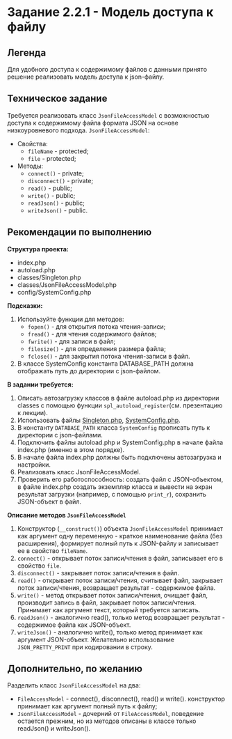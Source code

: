 # Задание 2.2.1 - Модель доступа к файлу

## Легенда
Для удобного доступа к содержимому файлов с данными принято решение реализовать модель доступа к json-файлу.

## Техническое задание
Требуется реализовать класс `JsonFileAccessModel` с возможностью доступа к содержимому файла формата JSON на основе низкоуровневого подхода.
`JsonFileAccessModel`:
-  Свойства:
   - `fileName` - protected;
   - `file` - protected;
-  Методы:
   - `connect()` - private;
   - `disconnect()` - private;
   - `read()` - public;
   - `write()` - public;
   - `readJson()` - public;
   - `writeJson()` - public.

## Рекомендации по выполнению
**Cтруктура проекта:** 
- index.php
- autoload.php
- classes/Singleton.php
- classes/JsonFileAccessModel.php
- config/SystemConfig.php

**Подсказки:**
1. Используйте функции для методов:
   - `fopen()` - для открытия потока чтения-записи;
   - `fread()` - для чтения содержимого файлов;
   - `fwrite()` - для записи в файл;
   - `filesize()` - для определения размера файла;
   - `fclose()` - для закрытия потока чтения-записи в файл.
2. В классе SystemConfig константа DATABASE_PATH должна отображать путь до директории с json-файлом.

**В задании требуется:**
1. Описать автозагрузку классов в файле autoload.php из директории classes с помощью функции `spl_autoload_register`(см. презентацию к лекции).
2. Использовать файлы [Singleton.php](classes/Singleton.php), [SystemConfig.php](config/SystemConfig.php).
3. В константу `DATABASE_PATH` класса `SystemConfig` прописать путь к директории с json-файлами.
4. Подключить файлы autoload.php и SystemConfig.php в начале файла index.php (именно в этом порядке).
5. В начале файла index.php должны быть подключены автозагрузка и настройки.
6. Реализовать класс JsonFileAccessModel.
7. Проверить его работоспособность: создать файл с JSON-объектом, в файле index.php создать экземпляр  класса и вывести на экран результат загрузки (например, с помощью `print_r`), сохранить JSON-объект в файл.

**Описание методов `JsonFileAccessModel`**
1. Конструктор (`__construct()`) объекта `JsonFileAccessModel` принимает как аргумент одну переменную - краткое наименование файла (без расширения), формирует полный путь к JSON-файлу и записывает ее в свойство `fileName`.
2. `connect()` - открывает поток записи/чтения в файл, записывает его в свойство `file`.
3. `disconnect()` - закрывает поток записи/чтения в файл.
4. `read()` - открывает поток записи/чтения, считывает файл, закрывает поток записи/чтения, возвращает результат - содержимое файла.
5. `write()` - метод открывает поток записи/чтения, очищает файл, производит запись в файл, закрывает поток записи/чтения. Принимает как аргумент текст, который требуется записать.
6. `readJson()` - аналогично read(), только метод возвращает результат - содержимое файла как JSON-объект.
7. `writeJson()` - аналогично write(), только метод принимает как аргумент JSON-объект. Желательно использование `JSON_PRETTY_PRINT` при кодировании в строку.

## Дополнительно, по желанию
Разделить класс `JsonFileAccessModel` на два:
- `FileAccessModel` - connect(), disconnect(), read() и write(). конструктор принимает как аргумент полный путь к файлу;
- `JsonFileAccessModel` - дочерний от `FileAccessModel`, поведение остается прежним, но из методов описаны в классе только readJson() и writeJson().
